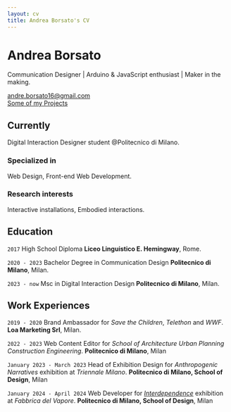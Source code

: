 ```yaml
---
layout: cv
title: Andrea Borsato's CV
---
```

# Andrea Borsato
Communication Designer | Arduino & JavaScript enthusiast | Maker in the making.

<div id="webaddress">
<a href="mailto:andre.borsato16@gmail.com">andre.borsato16@gmail.com</a>
</div>
<div id="webaddress">
<a href="https://bento.me/andreaborsato">Some of my Projects</a>
</div>

## Currently

Digital Interaction Designer student @Politecnico di Milano.
### Specialized in

Web Design, Front-end Web Development.


### Research interests

Interactive installations, Embodied interactions.


## Education

`2017`
High School Diploma
__Liceo Linguistico E. Hemingway__, Rome.

`2020 - 2023`
Bachelor Degree in Communication Design
__Politecnico di Milano__, Milan.

`2023 - now`
Msc in Digital Interaction Design
__Politecnico di Milano__, Milan.

## Work Experiences


`2019 - 2020`
Brand Ambassador for _Save the Children_, _Telethon_ and _WWF_.
__Loa Marketing Srl__, Milan.


`2022 - 2023`
Web Content Editor for _School of Architecture Urban Planning Construction Engineering_.
__Politecnico di Milano__, Milan

`January 2023 - March 2023`
Head of Exhibition Design for _Anthropogenic Narratives_ exhibition at _Triennale Milano_.
__Politecnico di Milano, School of Design__, Milan

`January 2024 - April 2024`
Web Developer for <a href="https://www.interdependence.polimi.it/">_Interdependence_</a> exhibition at _Fabbrica del Vapore_.
__Politecnico di Milano, School of Design__, Milan







<!-- ### Footer

Last updated: July 2024 -->


